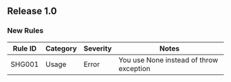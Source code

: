 ## Release 1.0

### New Rules

 Rule ID | Category | Severity | Notes                                   
---------|----------|----------|-----------------------------------------
 SHG001  | Usage    | Error    | You use None instead of throw exception 
